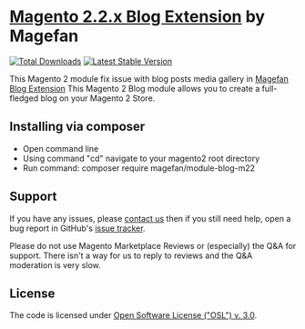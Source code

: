 # [Magento 2.2.x Blog Extension](https://magefan.com/magento2-blog-extension) by Magefan

[![Total Downloads](https://poser.pugx.org/magefan/module-blog/downloads)](https://packagist.org/packages/magefan/module-blog)
[![Latest Stable Version](https://poser.pugx.org/magefan/module-blog/v/stable)](https://packagist.org/packages/magefan/module-blog)

This Magento 2 module fix issue with blog posts media gallery in [Magefan Blog Extension](https://github.com/magefan/module-blog)
This Magento 2 Blog module allows you to create a full-fledged blog on your Magento 2 Store.


## Installing via composer
  * Open command line
  * Using command "cd" navigate to your magento2 root directory
  * Run command: composer require magefan/module-blog-m22


## Support
If you have any issues, please [contact us](mailto:support@magefan.com)
then if you still need help, open a bug report in GitHub's
[issue tracker](https://github.com/magefan/module-blog/issues).

Please do not use Magento Marketplace Reviews or (especially) the Q&A for support.
There isn't a way for us to reply to reviews and the Q&A moderation is very slow.

## License
The code is licensed under [Open Software License ("OSL") v. 3.0](http://opensource.org/licenses/osl-3.0.php).
